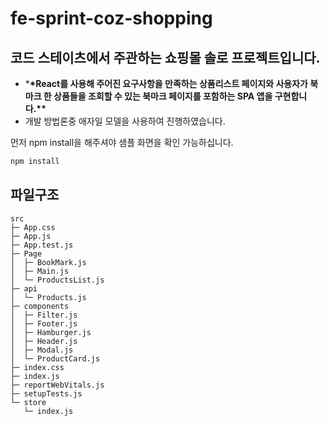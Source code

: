 # fe-sprint-coz-shopping

## 코드 스테이츠에서 주관하는 쇼핑몰 솔로 프로젝트입니다.

- \***\*React를 사용해 주어진 요구사항을 만족하는 상품리스트 페이지와 사용자가 북마크 한 상품들을 조회할 수 있는 북마크 페이지를 포함하는 SPA 앱을 구현합니다.\*\***
- 개발 방법론중 애자일 모델을 사용하여 진행하였습니다.

먼저 npm install을 해주셔야 샘플 화면을 확인 가능하십니다.

```jsx
npm install
```

## 파일구조

```
src
├─ App.css
├─ App.js
├─ App.test.js
├─ Page
│  ├─ BookMark.js
│  ├─ Main.js
│  └─ ProductsList.js
├─ api
│  └─ Products.js
├─ components
│  ├─ Filter.js
│  ├─ Footer.js
│  ├─ Hamburger.js
│  ├─ Header.js
│  ├─ Modal.js
│  └─ ProductCard.js
├─ index.css
├─ index.js
├─ reportWebVitals.js
├─ setupTests.js
└─ store
   └─ index.js
```
